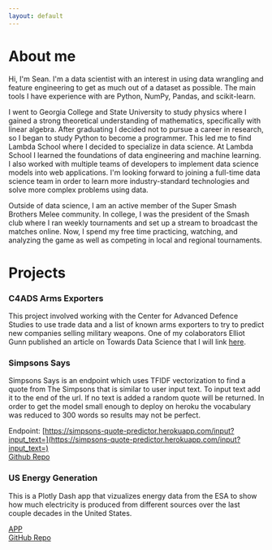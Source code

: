 ```yaml
---
layout: default
---
```


# About me

Hi, I'm Sean. I'm a data scientist with an interest in using data wrangling and feature engineering to get as much out of a dataset as possible. The main tools I have experience with are Python, NumPy, Pandas, and scikit-learn.

I went to Georgia College and State University to study physics where I gained a strong theoretical understanding of mathematics, specifically with linear algebra. After graduating I decided not to pursue a career in research, so I began to study Python to become a programmer. This led me to find Lambda School where I decided to specialize in data science. At Lambda School I learned the foundations of data engineering and machine learning. I also worked with multiple teams of developers to implement data science models into web applications. I'm looking forward to joining a full-time data science team in order to learn more industry-standard technologies and solve more complex problems using data. 

Outside of data science, I am an active member of the Super Smash Brothers Melee community. In college, I was the president of the Smash club where I ran weekly tournaments and set up a stream to broadcast the matches online. Now, I spend my free time practicing, watching, and analyzing the game as well as competing in local and regional tournaments.

# Projects
### C4ADS Arms Exporters

This project involved working with the Center for Advanced Defence Studies to use trade data and a list of known arms exporters to try to predict new companies selling military weapons. One of my colaborators Elliot Gunn published an article on Towards Data Science that I will link [here](https://towardsdatascience.com/using-machine-learning-to-tackle-arms-proliferation-in-russian-trade-data-e457f44002c0?source=friends_link&sk=b99118751e39eb7edd42a318c40854ee).

### Simpsons Says

Simpsons Says is an endpoint which uses TFIDF vectorization to find a quote from The Simpsons that is similar to user input text. To input text add it to the end of the url. If no text is added a random quote will be returned. In order to get the model small enough to deploy on heroku the vocabulary was reduced to 300 words so results may not be perfect.

Endpoint: [https://simpsons-quote-predictor.herokuapp.com/input?input_text=](https://simpsons-quote-predictor.herokuapp.com/input?input_text=)  
[Github Repo](https://us-energy-generation.herokuapp.com)



### US Energy Generation

This is a Plotly Dash app that vizualizes energy data from the ESA to show how much electricity is produced from different sources over the last couple decades in the United States.

[APP](https://us-energy-generation.herokuapp.com)  
[GitHub Repo](https://github.com/SeanAntosiak/US-Energy-Generation)

